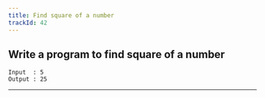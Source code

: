 ```yaml
---
title: Find square of a number
trackId: 42
---
```


## Write a program to find square of a number

```
Input  : 5
Output : 25
```

---
